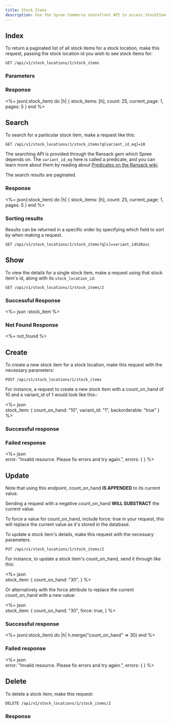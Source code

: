 ```yaml
---
title: Stock Items
description: Use the Spree Commerce storefront API to access StockItem data.
---
```


## Index

<alert type="admin_only" kind="danger"></alert>

To return a paginated list of all stock items for a stock location, make this request, passing the stock location id you wish to see stock items for:

```text
GET /api/v1/stock_locations/1/stock_items
```

### Parameters

<params params='[
  {
    "name": "page",
    "description": "The page number of stock items to display."
  }, {
    "name": "per_page",
    "description": "The number of stock items to return per page"
  }
]'></params>

### Response

<status code="200"></status>
<%= json(:stock_item) do |h|
{ stock_items: [h],
  count: 25,
  current_page: 1,
  pages: 5 }
end %>

## Search

<alert type="admin_only" kind="danger"></alert>

To search for a particular stock item, make a request like this:

```text
GET /api/v1/stock_locations/1/stock_items?q[variant_id_eq]=10
```

The searching API is provided through the Ransack gem which Spree depends on. The `variant_id_eq` here is called a predicate, and you can learn more about them by reading about [Predicates on the Ransack wiki](https://github.com/ernie/ransack/wiki/Basic-Searching).

The search results are paginated.

### Response

<status code="200"></status>
<%= json(:stock_item) do |h|
 { stock_items: [h],
   count: 25,
   current_page: 1,
   pages: 5 }
end %>

### Sorting results

Results can be returned in a specific order by specifying which field to sort by when making a request.

```text
GET /api/v1/stock_locations/1/stock_items?q[s]=variant_id%20asc
```

## Show

<alert type="admin_only" kind="danger"></alert>

To view the details for a single stock item, make a request using that stock item's id, along with its `stock_location_id`:

```text
GET /api/v1/stock_locations/1/stock_items/2
```

### Successful Response

<status code="200"></status>
<%= json :stock_item %>

### Not Found Response

<%= not_found %>

## Create

<alert type="admin_only" kind="danger"></alert>

To create a new stock item for a stock location, make this request with the necessary parameters:

```text
POST /api/v1/stock_locations/1/stock_items
```

For instance, a request to create a new stock item with a count_on_hand of 10 and a variant_id of 1 would look like this::

<%= json \
  stock_item: {
    count_on_hand: "10",
    variant_id: "1",
    backorderable: "true"
  } %>

### Successful response

<status code="201"></status>
<json sample="stock_item"></json>

### Failed response

<status code="422"></status>
<%= json \
  error: "Invalid resource. Please fix errors and try again.",
  errors: {
  }
%>

## Update

<alert type="admin_only" kind="danger"></alert>

Note that using this endpoint, count_on_hand <strong>IS APPENDED</strong> to its current value.

Sending a request with a negative count_on_hand <strong>WILL SUBSTRACT</strong> the current value.

To force a value for count_on_hand, include force: true in your request, this will replace the current
value as it's stored in the database.

To update a stock item's details, make this request with the necessary parameters.

```text
PUT /api/v1/stock_locations/1/stock_items/2
```

For instance, to update a stock item's count_on_hand, send it through like this:

<%= json \
  stock_item: {
    count_on_hand: "30",
  } %>

Or alternatively with the force attribute to replace the current count_on_hand with a new value:

<%= json \
  stock_item: {
    count_on_hand: "30",
    force: true,
  } %>

### Successful response

<status code="201"></status>
<%= json(:stock_item) do |h|
  h.merge("count_on_hand" => 30)
end %>

### Failed response

<status code="422"></status>
<%= json \
  error: "Invalid resource. Please fix errors and try again.",
  errors: {
  }
%>

## Delete

<alert type="admin_only" kind="danger"></alert>

To delete a stock item, make this request:

```text
DELETE /api/v1/stock_locations/1/stock_items/2
```

### Response

<status code="204"></status>
